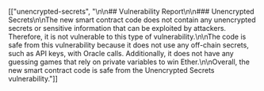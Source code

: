 [["unencrypted-secrets", "\n\n## Vulnerability Report\n\n### Unencrypted Secrets\n\nThe new smart contract code does not contain any unencrypted secrets or sensitive information that can be exploited by attackers. Therefore, it is not vulnerable to this type of vulnerability.\n\nThe code is safe from this vulnerability because it does not use any off-chain secrets, such as API keys, with Oracle calls. Additionally, it does not have any guessing games that rely on private variables to win Ether.\n\nOverall, the new smart contract code is safe from the Unencrypted Secrets vulnerability."]]